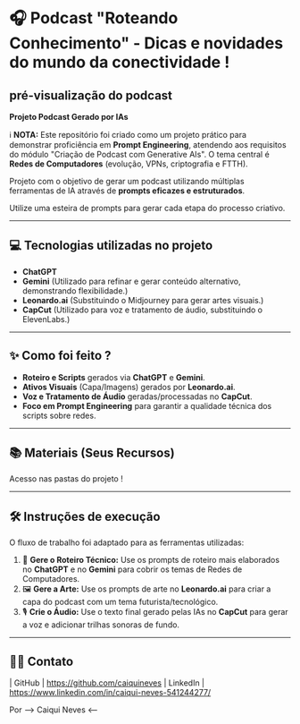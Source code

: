 # 🎧 Podcast "Roteando Conhecimento" - Dicas e novidades do mundo da conectividade !

## pré-visualização do podcast

**Projeto Podcast Gerado por IAs**

ℹ️ **NOTA:** Este repositório foi criado como um projeto prático para demonstrar proficiência em **Prompt Engineering**, atendendo aos requisitos do módulo "Criação de Podcast com Generative AIs". O tema central é **Redes de Computadores** (evolução, VPNs, criptografia e FTTH).

Projeto com o objetivo de gerar um podcast utilizando múltiplas ferramentas de IA através de **prompts eficazes e estruturados**.

Utilize uma esteira de prompts para gerar cada etapa do processo criativo.

---

## 💻 Tecnologias utilizadas no projeto

- **ChatGPT**
- **Gemini** (Utilizado para refinar e gerar conteúdo alternativo, demonstrando flexibilidade.)
- **Leonardo.ai** (Substituindo o Midjourney para gerar artes visuais.)
- **CapCut** (Utilizado para voz e tratamento de áudio, substituindo o ElevenLabs.)

---

## ✨ Como foi feito ?

- **Roteiro e Scripts** gerados via **ChatGPT** e **Gemini**.
- **Ativos Visuais** (Capa/Imagens) gerados por **Leonardo.ai**.
- **Voz e Tratamento de Áudio** geradas/processadas no **CapCut**.
- **Foco em Prompt Engineering** para garantir a qualidade técnica dos scripts sobre redes.

---

## 📚 Materiais (Seus Recursos)

Acesso nas pastas do projeto !

---

## 🛠️ Instruções de execução

O fluxo de trabalho foi adaptado para as ferramentas utilizadas:

1. 🤖 **Gere o Roteiro Técnico:** Use os prompts de roteiro mais elaborados no **ChatGPT** e no **Gemini** para cobrir os temas de Redes de Computadores.
2. 🖼️ **Gere a Arte:** Use os prompts de arte no **Leonardo.ai** para criar a capa do podcast com um tema futurista/tecnológico.
3. 🎙️ **Crie o Áudio:** Use o texto final gerado pelas IAs no **CapCut** para gerar a voz e adicionar trilhas sonoras de fundo.

---

## 👨‍💻  Contato


| GitHub | https://github.com/caiquineves
| LinkedIn | https://www.linkedin.com/in/caiqui-neves-541244277/

Por --> Caiqui Neves <--

